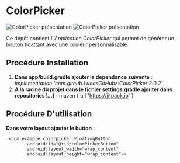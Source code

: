 # ColorPicker
![ColorPicker présentation](https://image.noelshack.com/fichiers/2022/01/2/1641315996-img2.png)
![ColorPicker présentation](https://image.noelshack.com/fichiers/2022/01/2/1641317058-img3.png)

Ce dépôt contient _L'Application ColorPicker_ qui permet de générer un bouton floattant avec une couleur personnalisable.


## Procédure Installation
1. **Dans app/build.gradle ajouter la dépendance suivante** : _implementation 'com.github.LucasGitHubz:ColorPicker:2.0.2'_
2. **A la racine du projet dans le fichier settings.gradle ajouter dans repositories{...}** : maven { url 'https://jitpack.io' }


## Procédure D'utilisation
**Dans votre layout ajouter le button** : 

```
 <com.example.colorpicker.FloatingButton
        android:id="@+id/colorPickerButton"
        android:layout_width="wrap_content"
        android:layout_height="wrap_content"/>
```


